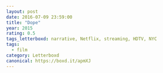 ```yaml
---
layout: post 
date: 2016-07-09 23:59:00
title: "Dope"
year: 2015
rating: 0.5
tags_letterboxd: narrative, Netflix, streaming, HDTV, NYC
tags:
  - film
category: Letterboxd
canonical: https://boxd.it/apmXJ
---
```

